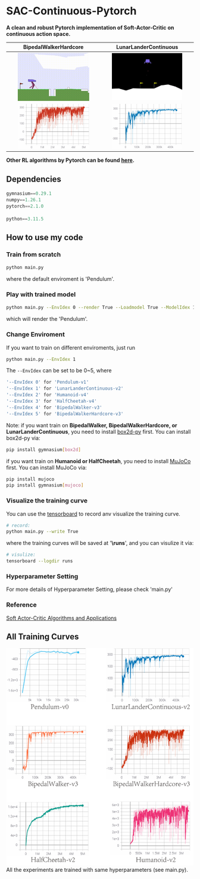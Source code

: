 # SAC-Continuous-Pytorch
**A clean and robust Pytorch implementation of Soft-Actor-Critic on continuous action space.**

BipedalWalkerHardcore | LunarLanderContinuous
:-----------------------:|:-----------------------:|
<img src="https://github.com/XinJingHao/TD3-Pytorch/blob/main/images/Render_BWHV3.gif" width="80%" height="auto">  | <img src="https://github.com/XinJingHao/PPO-Continuous-Pytorch/blob/main/render_gif/lldcV2.gif" width="80%" height="auto">
<img src="https://github.com/XinJingHao/SAC-Continuous-Pytorch/blob/main/imgs/bwh_sacc.png" width="80%" height="auto">  | <img src="https://github.com/XinJingHao/SAC-Continuous-Pytorch/blob/main/imgs/lldc_sacc.png" width="80%" height="auto">


**Other RL algorithms by Pytorch can be found [here](https://github.com/XinJingHao/RL-Algorithms-by-Pytorch).**

## Dependencies
```python
gymnasium==0.29.1
numpy==1.26.1
pytorch==2.1.0

python==3.11.5
```

## How to use my code
### Train from scratch
```bash
python main.py
```
where the default enviroment is 'Pendulum'.  

### Play with trained model
```bash
python main.py --EnvIdex 0 --render True --Loadmodel True --ModelIdex 10
```
which will render the 'Pendulum'.  

### Change Enviroment
If you want to train on different enviroments, just run 
```bash
python main.py --EnvIdex 1
```
The ```--EnvIdex``` can be set to be 0~5, where
```bash
'--EnvIdex 0' for 'Pendulum-v1'  
'--EnvIdex 1' for 'LunarLanderContinuous-v2'  
'--EnvIdex 2' for 'Humanoid-v4'  
'--EnvIdex 3' for 'HalfCheetah-v4'  
'--EnvIdex 4' for 'BipedalWalker-v3'  
'--EnvIdex 5' for 'BipedalWalkerHardcore-v3' 
```

Note: if you want train on **BipedalWalker, BipedalWalkerHardcore, or LunarLanderContinuous**, you need to install [box2d-py](https://gymnasium.farama.org/environments/box2d/) first. You can install box2d-py via:
```bash
pip install gymnasium[box2d]
```

if you want train on **Humanoid or HalfCheetah**, you need to install [MuJoCo](https://gymnasium.farama.org/environments/mujoco/) first. You can install MuJoCo via:
```bash
pip install mujoco
pip install gymnasium[mujoco]
```

### Visualize the training curve
You can use the [tensorboard](https://pytorch.org/docs/stable/tensorboard.html) to record anv visualize the training curve. 
```bash
# record:
python main.py --write True
```
where the training curves will be saved at '**\runs**', and you can visulize it via:
```bash
# visulize:
tensorboard --logdir runs
```

### Hyperparameter Setting
For more details of Hyperparameter Setting, please check 'main.py'

### Reference
[Soft Actor-Critic Algorithms and Applications](https://arxiv.org/pdf/1812.05905.pdf)

## All Training Curves
<img src="https://github.com/XinJingHao/SAC-Continuous-Pytorch/blob/main/imgs/result.jpg" width=700>
All the experiments are trained with same hyperparameters (see main.py). 
